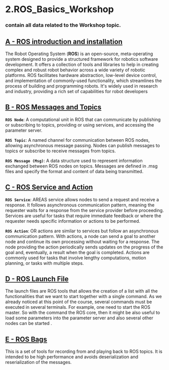 # 2.ROS_Basics_Workshop

### contain all data related to the Workshop topic.

## [A - ROS introduction and installation](/ROS%20Introduction%20And%20Installation/ROS_intro.md)

The Robot Operating System (**ROS**) is an open-source, meta-operating system designed to provide a structured framework for robotics software development. It offers a collection of tools and libraries to help in creating complex and robust robot behavior across a wide variety of robotic platforms. ROS facilitates hardware abstraction, low-level device control, and implementation of commonly-used functionality, which streamlines the process of building and programming robots. It's widely used in research and industry, providing a rich set of capabilities for robot developers


## [B - ROS Messages and Topics](/ROS%20Messages%20and%20Topics/ros_topic_and_messages.md)


**`ROS Node`**: A computational unit in ROS that can communicate by publishing or subscribing to topics, providing or using services, and accessing the parameter server.

**`ROS Topic`**: A named channel for communication between ROS nodes, allowing asynchronous message passing. Nodes can publish messages to topics or subscribe to receive messages from topics.

**`ROS Message (Msg)`**: A data structure used to represent information exchanged between ROS nodes on topics. Messages are defined in .msg files and specify the format and content of data being transmitted.
## [C - ROS Service and Action](/ROS%20Services%20And%20Actions/ros_services_and_action.md)

**`ROS Service`**: AREAS service allows nodes to send a request and receive a response. It follows asynchronous communication pattern, meaning the requester waits for a response from the service provider before proceeding. Services are useful for tasks that require immediate feedback or where the requester needs specific information or actions to be performed.

**`ROS Action`**: OR actions are similar to services but follow an asynchronous communication pattern. With actions, a node can send a goal to another node and continue its own processing without waiting for a response. The node providing the action periodically sends updates on the progress of the goal and, eventually, a result when the goal is completed. Actions are commonly used for tasks that involve lengthy computations, motion planning, or tasks with multiple steps.

## [D - ROS Launch File](/ROS%20Launch%20File/launch.md)

The launch files are ROS tools that allows the creation of a list with all the functionalities that
we want to start together with a single command.
As we already noticed at this point of the course, several commands must be executed in several terminals.
For example, one need to start the ROS master.
So with the command the ROS core, then it might be also useful to load some parameters into the parameter
server and also several other nodes can be started .

## [E - ROS Bags](/ROS%20bags/bag_file.md)

This is a set of tools for recording from and playing back to ROS topics. It is intended to be high performance and avoids deserialization and reserialization of the messages.
